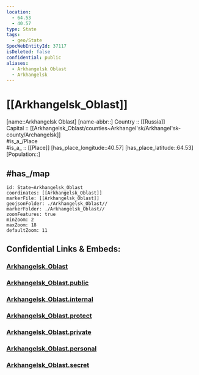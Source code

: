 ```yaml
---
location:
  - 64.53
  - 40.57
type: State
tags:
  - geo/State
SpocWebEntityId: 37117
isDeleted: false
confidential: public
aliases:
  - Arkhangelsk Oblast
  - Arkhangelsk
---
```


# [[Arkhangelsk_Oblast]] 

[name::Arkhangelsk Oblast] 
[name-abbr::] 
Country :: [[Russia]]  
Capital :: [[Arkhangelsk_Oblast/counties~Arkhangel'sk/Arkhangel'sk-county/Archangelsk]]  
#is_a_/Place  
#is_a_ :: [[Place]] 
[has_place_longitude::40.57] 
[has_place_latitude::64.53] 
[Population::] 

## #has_/map  

```leaflet
id: State~Arkhangelsk_Oblast
coordinates: [[Arkhangelsk_Oblast]] 
markerFile: [[Arkhangelsk_Oblast]] 
geojsonFolder: ./Arkhangelsk_Oblast//
markerFolder: ./Arkhangelsk_Oblast//
zoomFeatures: true 
minZoom: 2 
maxZoom: 18
defaultZoom: 11 
```


## Confidential Links & Embeds: 

### [Arkhangelsk_Oblast](/_Standards/Earth/Continent/Europe/Europe~East/Russia/Russia~NorthWest/Arkhangelsk_Oblast.md) 

### [Arkhangelsk_Oblast.public](/_public/Earth/Continent/Europe/Europe~East/Russia/Russia~NorthWest/Arkhangelsk_Oblast.public.md) 

### [Arkhangelsk_Oblast.internal](/_internal/Earth/Continent/Europe/Europe~East/Russia/Russia~NorthWest/Arkhangelsk_Oblast.internal.md) 

### [Arkhangelsk_Oblast.protect](/_protect/Earth/Continent/Europe/Europe~East/Russia/Russia~NorthWest/Arkhangelsk_Oblast.protect.md) 

### [Arkhangelsk_Oblast.private](/_private/Earth/Continent/Europe/Europe~East/Russia/Russia~NorthWest/Arkhangelsk_Oblast.private.md) 

### [Arkhangelsk_Oblast.personal](/_personal/Earth/Continent/Europe/Europe~East/Russia/Russia~NorthWest/Arkhangelsk_Oblast.personal.md) 

### [Arkhangelsk_Oblast.secret](/_secret/Earth/Continent/Europe/Europe~East/Russia/Russia~NorthWest/Arkhangelsk_Oblast.secret.md)


